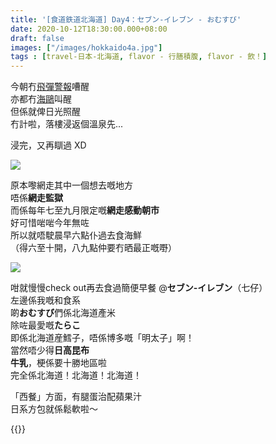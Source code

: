```yaml
---
title: '[食道鉄道北海道] Day4：セブン‐イレブン - おむすび'
date: 2020-10-12T18:30:00.000+08:00
draft: false
images: ["/images/hokkaido4a.jpg"]
tags : [travel-日本-北海道, flavor - 行膳積腹, flavor - 飲！]
---
```


今朝冇[飛彈警報](https://hidie.net/hokkaido2a/)嘈醒  
亦都冇[海鷗](https://hidie.net/hokkaido3a/)叫醒  
但係就俾日光照醒  
冇計啦，落樓浸返個溫泉先...  
  
浸完，又再瞓過 XD  

![](/images/hokkaido4a1.jpg)
  
原本嚟網走其中一個想去嘅地方  
唔係**網走監獄**  
而係每年七至九月限定嘅**網走感動朝市**  
好可惜啱啱今年無咗  
所以就唔駛晨早六點仆過去食海鮮  
（得六至十開，八九點仲要冇晒最正嘅嘢）  

![](/images/hokkaido4a.jpg)

咁就慢慢check out再去食過簡便早餐 @**セブン‐イレブン**（七仔）  
左邊係我嘅和食系  
啲**おむすび**們係北海道產米  
除咗最愛嘅**たらこ**  
即係北海道産鱈子，唔係博多嘅「明太子」啊！  
當然唔少得**日高昆布**  
**牛乳**，梗係要十勝地區啦  
完全係北海道！北海道！北海道！  
   
「西餐」方面，有腿蛋治配蘋果汁  
 日系方包就係鬆軟啦～  
    
  
{{<hokkaido>}}
